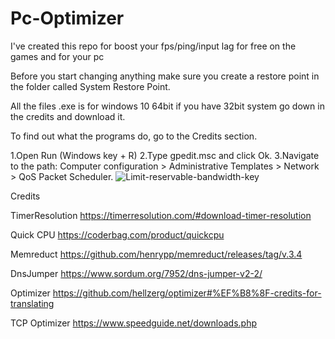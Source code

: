 # Pc-Optimizer
I've created this repo for boost your fps/ping/input lag for free on the games and for your pc 

Before you start changing anything make sure you create a restore point in the folder called System Restore Point.

All the files .exe is for windows 10 64bit if you have 32bit system go down in the credits and download it. 

To find out what the programs do, go to the Credits section.






1.Open Run (Windows key + R)
2.Type gpedit.msc and click Ok.
3.Navigate to the path: Computer configuration > Administrative Templates > Network > QoS Packet Scheduler.
![Limit-reservable-bandwidth-key](https://user-images.githubusercontent.com/76433243/218270607-15ca3ef3-4678-43fd-98fd-5ea9b0736f03.png)



Credits

TimerResolution
https://timerresolution.com/#download-timer-resolution

Quick CPU
https://coderbag.com/product/quickcpu

Memreduct
https://github.com/henrypp/memreduct/releases/tag/v.3.4

DnsJumper
https://www.sordum.org/7952/dns-jumper-v2-2/

Optimizer
https://github.com/hellzerg/optimizer#%EF%B8%8F-credits-for-translating

TCP Optimizer
https://www.speedguide.net/downloads.php
